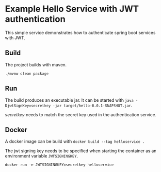 Example Hello Service with JWT authentication
=============================================

This simple service demonstrates how to authenticate spring boot services with JWT.


Build
-----

The project builds with maven.

`./mvnw clean package`

Run
---

The build produces an executable jar. It can be started with `java -DjwtSignKey=secretkey -jar target/hello-0.0.1-SNAPSHOT.jar`.

*secretkey* needs to match the secret key used in the authentication service.

Docker
------

A docker image can be build with `docker build --tag helloservice .`

The jwt signing key needs to be specified when starting the container as an environment variable `JWTSIGNINGKEY`.

`docker run -e JWTSIGNINGKEY=secretkey helloservice`